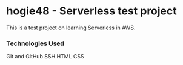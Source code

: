 # hogie48 - Serverless test project

This is a test project on learning Serverless in AWS.

### Technologies Used

Git and GitHub
SSH
HTML
CSS